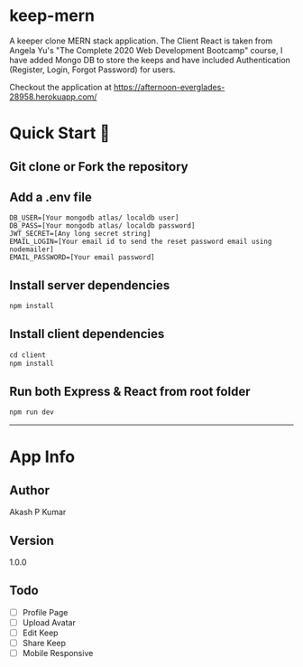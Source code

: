 # keep-mern
A keeper clone MERN stack application. The Client React is taken from Angela Yu's "The Complete 2020 Web Development Bootcamp" course,
I have added Mongo DB to store the keeps and have included Authentication (Register, Login, Forgot Password) for users.

Checkout the application at https://afternoon-everglades-28958.herokuapp.com/

# Quick Start 🚀

## Git clone or Fork the repository

## Add a .env file

```dotenv
DB_USER=[Your mongodb atlas/ localdb user]
DB_PASS=[Your mongodb atlas/ localdb password]
JWT_SECRET=[Any long secret string]
EMAIL_LOGIN=[Your email id to send the reset password email using nodemailer]
EMAIL_PASSWORD=[Your email password]
```

## Install server dependencies

```javascript
npm install
```

## Install client dependencies

```javascript
cd client
npm install
```

## Run both Express & React from root folder

```javascript
npm run dev
```

---

# App Info

## Author
Akash P Kumar

## Version
1.0.0

## Todo
- [ ] Profile Page
- [ ] Upload Avatar
- [ ] Edit Keep
- [ ] Share Keep
- [ ] Mobile Responsive
